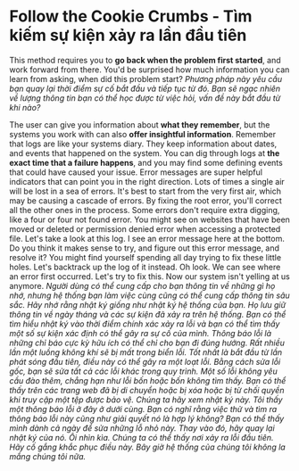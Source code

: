 # Follow the Cookie Crumbs - Tìm kiếm sự kiện xảy ra lần đầu tiên

This method requires you to **go back when the problem first started**, and work forward from there. You'd be surprised how much information you can learn from asking, when did this problem start?
*Phương pháp này yêu cầu bạn quay lại thời điểm sự cố bắt đầu và tiếp tục từ đó. Bạn sẽ ngạc nhiên về lượng thông tin bạn có thể học được từ việc hỏi, vấn đề này bắt đầu từ khi nào?*

The user can give you information about **what they remember**, but the systems you work with can also **offer insightful information**. Remember that logs are like your systems diary. They keep information about dates, and events that happened on the system. You can dig through logs at **the exact time that a failure happens**, and you may find some defining events that could have caused your issue. Error messages are super helpful indicators that can point you in the right direction. Lots of times a single air will be lost in a sea of errors. It's best to start from the very first air, which may be causing a cascade of errors. By fixing the root error, you'll correct all the other ones in the process. Some errors don't require extra digging, like a four or four not found error. You might see on websites that have been moved or deleted or permission denied error when accessing a protected file. Let's take a look at this log. I see an error message here at the bottom. Do you think it makes sense to try, and figure out this error message, and resolve it? You might find yourself spending all day trying to fix these little holes. Let's backtrack up the log of it instead. Oh look. We can see where an error first occurred. Let's try to fix this. Now our system isn't yelling at us anymore.
*Người dùng có thể cung cấp cho bạn thông tin về những gì họ nhớ, nhưng hệ thống bạn làm việc cùng cũng có thể cung cấp thông tin sâu sắc. Hãy nhớ rằng nhật ký giống như nhật ký hệ thống của bạn. Họ lưu giữ thông tin về ngày tháng và các sự kiện đã xảy ra trên hệ thống. Bạn có thể tìm hiểu nhật ký vào thời điểm chính xác xảy ra lỗi và bạn có thể tìm thấy một số sự kiện xác định có thể gây ra sự cố của mình. Thông báo lỗi là những chỉ báo cực kỳ hữu ích có thể chỉ cho bạn đi đúng hướng. Rất nhiều lần một luồng không khí sẽ bị mất trong biển lỗi. Tốt nhất là bắt đầu từ lần phát sóng đầu tiên, điều này có thể gây ra một loạt lỗi. Bằng cách sửa lỗi gốc, bạn sẽ sửa tất cả các lỗi khác trong quy trình. Một số lỗi không yêu cầu đào thêm, chẳng hạn như lỗi bốn hoặc bốn không tìm thấy. Bạn có thể thấy trên các trang web đã bị di chuyển hoặc bị xóa hoặc bị từ chối quyền khi truy cập một tệp được bảo vệ. Chúng ta hãy xem nhật ký này. Tôi thấy một thông báo lỗi ở đây ở dưới cùng. Bạn có nghĩ rằng việc thử và tìm ra thông báo lỗi này cũng như giải quyết nó là hợp lý không? Bạn có thể thấy mình dành cả ngày để sửa những lỗ nhỏ này. Thay vào đó, hãy quay lại nhật ký của nó. Ôi nhìn kìa. Chúng ta có thể thấy nơi xảy ra lỗi đầu tiên. Hãy cố gắng khắc phục điều này. Bây giờ hệ thống của chúng tôi không la mắng chúng tôi nữa.*